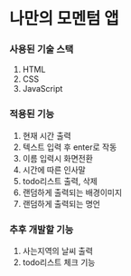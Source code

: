 # 나만의 모멘텀 앱

### 사용된 기술 스택

1. HTML
2. CSS
3. JavaScript

### 적용된 기능

1. 현재 시간 출력
2. 텍스트 입력 후 enter로 작동
3. 이름 입력시 화면전환
4. 시간에 따른 인사말
5. todo리스트 출력, 삭제
6. 랜덤하게 출력되는 배경이미지
7. 랜덤하게 출력되는 명언

### 추후 개발할 기능

1. 사는지역의 날씨 출력
2. todo리스트 체크 기능
